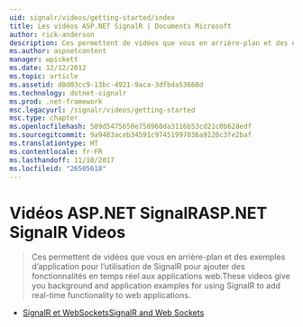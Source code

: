 ```yaml
---
uid: signalr/videos/getting-started/index
title: Les vidéos ASP.NET SignalR | Documents Microsoft
author: rick-anderson
description: Ces permettent de vidéos que vous en arrière-plan et des exemples d’application pour l’utilisation de SignalR pour ajouter des fonctionnalités en temps réel aux applications web.
ms.author: aspnetcontent
manager: wpickett
ms.date: 12/12/2012
ms.topic: article
ms.assetid: d8d03cc9-13bc-4921-9aca-3dfbda53660d
ms.technology: dotnet-signalr
ms.prod: .net-framework
msc.legacyurl: /signalr/videos/getting-started
msc.type: chapter
ms.openlocfilehash: 509d5475650e758960da3116b53cd21c0b628edf
ms.sourcegitcommit: 9a9483aceb34591c97451997036a9120c3fe2baf
ms.translationtype: HT
ms.contentlocale: fr-FR
ms.lasthandoff: 11/10/2017
ms.locfileid: "26505618"
---
```

<a name="aspnet-signalr-videos"></a><span data-ttu-id="6bff6-103">Vidéos ASP.NET SignalR</span><span class="sxs-lookup"><span data-stu-id="6bff6-103">ASP.NET SignalR Videos</span></span>
====================
> <span data-ttu-id="6bff6-104">Ces permettent de vidéos que vous en arrière-plan et des exemples d’application pour l’utilisation de SignalR pour ajouter des fonctionnalités en temps réel aux applications web.</span><span class="sxs-lookup"><span data-stu-id="6bff6-104">These videos give you background and application examples for using SignalR to add real-time functionality to web applications.</span></span>


- [<span data-ttu-id="6bff6-105">SignalR et WebSockets</span><span class="sxs-lookup"><span data-stu-id="6bff6-105">SignalR and Web Sockets</span></span>](signalr-and-web-sockets.md)
